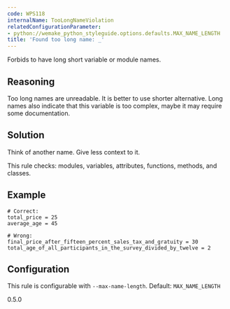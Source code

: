 ```yaml
---
code: WPS118
internalName: TooLongNameViolation
relatedConfigurationParameter:
- python://wemake_python_styleguide.options.defaults.MAX_NAME_LENGTH
title: 'Found too long name: _'
---
```


Forbids to have long short variable or module names.

## Reasoning
Too long names are unreadable. It is better to use shorter
alternative. Long names also indicate that this variable is too
complex, maybe it may require some documentation.

## Solution
Think of another name. Give less context to it.

This rule checks: modules, variables, attributes, functions, methods,
and classes.

## Example

    # Correct:
    total_price = 25
    average_age = 45
    
    # Wrong:
    final_price_after_fifteen_percent_sales_tax_and_gratuity = 30
    total_age_of_all_participants_in_the_survey_divided_by_twelve = 2

## Configuration
This rule is configurable with `--max-name-length`. Default:
`MAX_NAME_LENGTH`

<div class="versionadded">

0.5.0

</div>